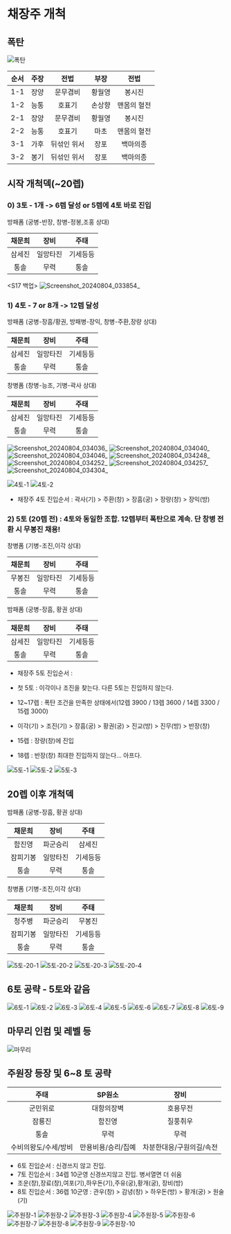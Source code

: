 # 채장주 개척

## 폭탄
![폭탄](https://github.com/user-attachments/assets/fa6781c4-3494-48eb-b0f3-5dbaf2af6a4a)

|순서|주장|전법|부장|전법|
|:---:|:---:|:---:|:---:|:---:|
|1-1|장양|문무겸비|황월영|봉시진|
|1-2|능통|호표기|손상향|맨몸의 혈전|
|2-1|장양|문무겸비|황월영|봉시진|
|2-2|능통|호표기|마초|맨몸의 혈전|
|3-1|가후|뒤섞인 위서|장포|백마의종|
|3-2|봉기|뒤섞인 위서|장포|백마의종|

## 시작 개척덱(~20렙)

### 0) 3토 - 1개 -> 6렙 달성 or 5렙에 4토 바로 진입

방패폼 (궁병-반장, 창병-정봉,조홍 상대)

채문희|장비|주태
|:---:|:---:|:---:|
삼세진|일망타진|기세등등
통솔|무력|통솔

<S17 백업>
![Screenshot_20240804_033854_ ](https://github.com/user-attachments/assets/4cf36b9b-803b-45a2-ab28-102d0b6c1a0f)

### 1) 4토 - 7 or 8개 -> 12렙 달성

방패폼 (궁병-장흠/황권, 방패병-장익, 창병-주환,장량 상대)

채문희|장비|주태
|:---:|:---:|:---:|
삼세진|일망타진|기세등등
통솔|무력|통솔

창병폼 (창병-능조, 기병-곽사 상대)

채문희|장비|주태
|:---:|:---:|:---:|
삼세진|일망타진|기세등등
통솔|무력|통솔

<S17>

![Screenshot_20240804_034036_ ](https://github.com/user-attachments/assets/faf969e2-c5a4-4130-b2ab-7524964199e5)
![Screenshot_20240804_034040_ ](https://github.com/user-attachments/assets/7a32a84c-d7c7-449b-93d2-fb39627ada28)
![Screenshot_20240804_034046_ ](https://github.com/user-attachments/assets/0b2c0f43-e0b6-49be-afe1-ffb58c0109b2)
![Screenshot_20240804_034248_ ](https://github.com/user-attachments/assets/e527646b-d315-402d-9320-53a9bf870170)
![Screenshot_20240804_034252_ ](https://github.com/user-attachments/assets/bfad50ac-2397-4c1e-b24b-c7f53cbba2f1)
![Screenshot_20240804_034257_ ](https://github.com/user-attachments/assets/adeeeb49-208d-4b49-bde3-5aa1fa9584ce)
![Screenshot_20240804_034304_ ](https://github.com/user-attachments/assets/5d054e47-7a07-47e4-994c-bc409d84352e)

<S18>

![4토-1](https://github.com/user-attachments/assets/44dea8de-4d4d-4108-baad-6b3b6fc79ae4)
![4토-2](https://github.com/user-attachments/assets/9b0143ff-a023-41eb-85ad-ba9a2a5f1a4e)

* 채장주 4토 진입순서 : 곽사(기) > 주환(창) > 장흠(궁) > 장량(창) > 장익(방)

### 2) 5토 (20렙 전) : 4토와 동일한 조합. 12렙부터 폭탄으로 계속. 단 창병 전환 시 무봉진 채용!

창병폼 (기병-조진,이각 상대)

채문희|장비|주태
|:---:|:---:|:---:|
무봉진|일망타진|기세등등
통솔|무력|통솔

밤패폼 (궁병-장흠, 황권 상대)

채문희|장비|주태
|:---:|:---:|:---:|
삼세진|일망타진|기세등등
통솔|무력|통솔

* 채장주 5토 진입순서 :
* 첫 5토 : 이각이나 조진을 찾는다. 다른 5토는 진입하지 않는다.
* 12~17렙 : 폭탄 조건을 만족한 상태에서(12렙 3900 / 13렙 3600 / 14렙 3300 / 15렙 3000)
* 이각(기) > 조진(기) > 장흠(궁) > 황권(궁) > 진교(방) > 진무(방) > 반장(창)

* 15렙 : 장량(창)에 진입
* 18렙 : 반장(창) 최대한 진입하지 않는다... 아프다.

![5토-1](https://github.com/user-attachments/assets/5d0037f8-c4e3-47f0-a74d-f385e7eff92e)
![5토-2](https://github.com/user-attachments/assets/11bdd540-79e7-46b2-ae53-e329ad418b4e)
![5토-3](https://github.com/user-attachments/assets/5f31d690-4648-403d-9311-7337ba1610cd)

## 20렙 이후 개척덱

밤패폼 (궁병-장흠, 황권 상대)

채문희|장비|주태
|:---:|:---:|:---:|
함진영|파군승리|삼세진
잠피기봉|일망타진|기세등등
통솔|무력|통솔

창병폼 (기병-조진,이각 상대)

채문희|장비|주태
|:---:|:---:|:---:|
청주병|파군승리|무봉진
잠피기봉|일망타진|기세등등
통솔|무력|통솔

![5토-20-1](https://github.com/user-attachments/assets/cb02eeec-7797-4e4f-a3a8-10317b065e08)
![5토-20-2](https://github.com/user-attachments/assets/4d8606ef-69db-4b1d-899f-b1d7e812b49e)
![5토-20-3](https://github.com/user-attachments/assets/4ad860b7-c667-4a16-993e-c2ebef13c3a6)
![5토-20-4](https://github.com/user-attachments/assets/20afbdc0-3b5f-4b5e-a4d4-10555e902ad3)

## 6토 공략 - 5토와 같음

![6토-1](https://github.com/user-attachments/assets/43e93da8-fe74-45da-b969-e7f09bc9c5d9)
![6토-2](https://github.com/user-attachments/assets/ba1c5254-9197-4391-9e6d-fcbce57078d7)
![6토-3](https://github.com/user-attachments/assets/8c22d38b-a07a-4b91-ae42-e6a5e4b48a4c)
![6토-4](https://github.com/user-attachments/assets/8d7e10f9-c43b-4c2f-ab64-4c6f8a99c0d8)
![6토-5](https://github.com/user-attachments/assets/f0d5ad77-41f6-4e38-9343-16dd0b11d636)
![6토-6](https://github.com/user-attachments/assets/feea7a82-1367-4615-bea6-fd4f85f34766)
![6토-7](https://github.com/user-attachments/assets/8f9ea1d4-18d9-454a-a248-cbbbda5191eb)
![6토-8](https://github.com/user-attachments/assets/8bb7d8db-f812-422a-a200-7a37dd7276a1)
![6토-9](https://github.com/user-attachments/assets/cf58b654-97f9-41b3-ab20-bcb04e8a4ca8)

## 마무리 인컴 및 레벨 등

![마무리](https://github.com/user-attachments/assets/23990e17-b705-4e04-84d1-8771f43913e3)

## 주원장 등장 및 6~8 토 공략

주태|SP원소|장비
|:---:|:---:|:---:|
군민위로|대항의장벽|호용무전
잠룡진|함진영|질풍취우
통솔|무력|무력
수비의왕도/수세/방비|만용비용/승리/집예|차분한대응/구원의길/속전

* 6토 진입순서 : 신경쓰지 않고 진입.
* 7토 진입순서 : 34렙 10군영 신경쓰지않고 진입. 병서열면 더 쉬움
* 조운(창),장료(창),여포(기),하우돈(기),주유(궁),황개(궁), 장비(방)
* 8토 진입순서 : 36렙 10군영 : 관우(창) > 감녕(창) > 하우돈(방) >  황개(궁) > 원술(기)

![주원장-1](https://github.com/user-attachments/assets/2c1195fe-7750-46f7-bf7f-0307694f7e4d)
![주원장-2](https://github.com/user-attachments/assets/fbedab4d-0a54-40ca-8dc4-2aeda5ad118c)
![주원장-3](https://github.com/user-attachments/assets/0751fdef-7f63-4f07-a4bd-4137aa410a31)
![주원장-4](https://github.com/user-attachments/assets/2b7bde7a-fe55-46c4-86ce-94f6d1992bdb)
![주원장-5](https://github.com/user-attachments/assets/d0b60f58-932b-40c2-9924-2b07e207eac8)
![주원장-6](https://github.com/user-attachments/assets/cbee25ab-cf2f-49d4-9ab6-242e4c2db041)
![주원장-7](https://github.com/user-attachments/assets/8c1f472f-75ee-41d9-903e-4e49e26afe44)
![주원장-8](https://github.com/user-attachments/assets/faa803cc-4604-4207-8f96-dc8356ad9171)
![주원장-9](https://github.com/user-attachments/assets/0c15533c-5e8f-4d97-b314-c40ecb445a02)
![주원장-10](https://github.com/user-attachments/assets/b8e89189-518e-4573-a42e-06e3f3636ff6)

